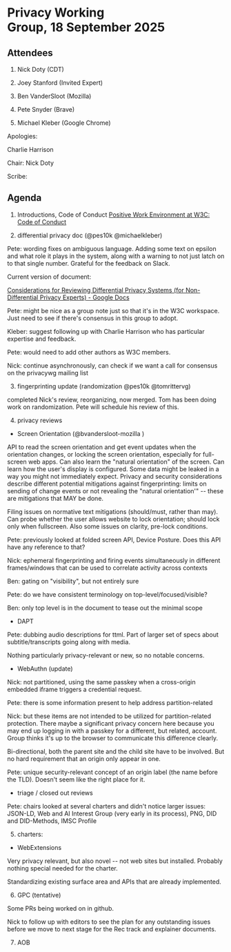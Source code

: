 # Privacy Working Group, 18 September 2025

## Attendees

1. Nick Doty (CDT)

2. Joey Stanford (Invited Expert)

3. Ben VanderSloot (Mozilla)

4. Pete Snyder (Brave)

5. Michael Kleber (Google Chrome)
   
   

Apologies: 

Charlie Harrison

Chair: Nick Doty 

Scribe: 

## Agenda

1. Introductions, Code of Conduct [Positive Work Environment at W3C: Code of Conduct](https://www.w3.org/policies/code-of-conduct/)

2. differential privacy doc (@pes10k @michaelkleber)

Pete: wording fixes on ambiguous language. Adding some text on epsilon and what role it plays in the system, along with a warning to not just latch on to that single number. Grateful for the feedback on Slack.

Current version of document:

[Considerations for Reviewing Differential Privacy Systems (for Non-Differential Privacy Experts) - Google Docs](https://docs.google.com/document/d/1pE3p6TVsERPln00PLXj6j9rTdoG3PmiNHhv3NtXDtEU/edit)

Pete: might be nice as a group note just so that it's in the W3C workspace. Just need to see if there's consensus in this group to adopt.

Kleber: suggest following up with Charlie Harrison who has particular expertise and feedback.

Pete: would need to add other authors as W3C members.

Nick: continue asynchronously, can check if we want a call for consensus on the privacywg mailing list

3. fingerprinting update (randomization @pes10k @tomrittervg)

completed Nick's review, reorganizing, now merged. Tom has been doing work on randomization. Pete will schedule his review of this.

4. privacy reviews 
- Screen Orientation (@bvandersloot-mozilla )

API to read the screen orientation and get event updates when the orientation changes, or locking the screen orientation, especially for full-screen web apps. Can also learn the "natural orientation" of the screen. Can learn how the user's display is configured. Some data might be leaked in a way you might not immediately expect. Privacy and security considerations describe different potential mitigations against fingerprinting: limits on sending of change events or not revealing the "natural orientation'" -- these are mitigations that MAY be done.

Filing issues on normative text mitigations (should/must, rather than may). Can probe whether the user allows website to lock orientation; should lock only when fullscreen. Also some issues on clarity, pre-lock conditions.

Pete: previously looked at folded screen API, Device Posture. Does this API have any reference to that?

Nick: ephemeral fingerprinting and firing events simultaneously in different frames/windows that can be used to correlate activity across contexts

Ben: gating on "visibility", but not entirely sure

Pete: do we have consistent terminology on top-level/focused/visible?

Ben: only top level is in the document to tease out the minimal scope

- DAPT

Pete: dubbing audio descriptions for ttml. Part of larger set of specs about subtitle/transcripts going along with media.

Nothing particularly privacy-relevant or new, so no notable concerns.

- WebAuthn (update)

Nick: not partitioned, using the same passkey when a cross-origin embedded iframe triggers a credential request.

Pete: there is some information present to help address partition-related

Nick: but these items are not intended to be utilized for partition-related protection. There maybe a significant privacy concern here because you may end up logging in with a passkey for a different, but related, account. Group thinks it's up to the browser to communicate this difference clearly.

Bi-directional, both the parent site and the child site have to be involved. But no hard requirement that an origin only appear in one.

Pete: unique security-relevant concept of an origin label (the name before the TLD). Doesn't seem like the right place for it.

- triage / closed out reviews

Pete: chairs looked at several charters and didn't notice larger issues: JSON-LD, Web and AI Interest Group (very early in its process), PNG, DID and DID-Methods, IMSC Profile

5. charters:
- WebExtensions

Very privacy relevant, but also novel -- not web sites but installed. Probably nothing special needed for the charter.

Standardizing existing surface area and APIs that are already implemented.

6. GPC (tentative)

Some PRs being worked on in github.

Nick to follow up with editors to see the plan for any outstanding issues before we move to next stage for the Rec track and explainer documents.

7. AOB

# 
